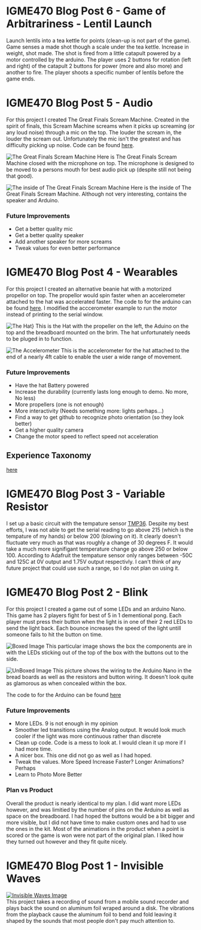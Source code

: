 # IGME470 Blog Post 6 - Game of Arbitrariness - Lentil Launch
Launch lentils into a tea kettle for points (clean-up is not part of the game). Game senses a made shot though a scale under the tea kettle. Increase in weight, shot made. The shot is fired from a little catapult powered by a motor controlled by the arduino. The player uses 2 buttons for rotation (left and right) of the catapult 2 buttons for power (more and also more) and another to fire. The player shoots a specific number of lentils before the game ends.
 
# IGME470 Blog Post 5 - Audio
For this project I created The Great Finals Scream Machine. Created in the spirit of finals, this Scream Machine screams when it picks up screaming (or any loud noise) through a mic on the top. The louder the scream in, the louder the scream out. Unfortunately the mic isn't the greatest and has difficulty picking up noise. Code can be found [here](https://github.com/BrokenScience/IGME470/blob/master/Projects/Wearables.ino).
 
![The Great Finals Scream Machine](https://github.com/BrokenScience/IGME470/blob/master/Images/Audio/ClosedBox.jpg)
Here is The Great Finals Scream Machine closed with the microphone on top. The microphone is designed to be moved to a persons mouth for best audio pick up (despite still not being that good).
 
![The inside of The Great Finals Scream Machine](https://github.com/BrokenScience/IGME470/blob/master/Images/Audio/OpenBox.jpg)
Here is the inside of The Great Finals Scream Machine. Although not very interesting, contains the speaker and Arduino.
 
### Future Improvements
- Get a better quality mic
- Get a better quality speaker
- Add another speaker for more screams
- Tweak values for even better performance
 
# IGME470 Blog Post 4 - Wearables
For this project I created an alternative beanie hat with a motorized propellor on top. The propellor would spin faster when an accelerometer attached to the hat was accelerated faster. The code to for the arduino can be found [here](https://github.com/BrokenScience/IGME470/blob/master/Projects/Wearables.ino). I modified the acccerometer example to run the motor instead of printing to the serial window.
 
![The Hat}](https://github.com/BrokenScience/IGME470/blob/master/Images/Wearables/Hat.jpg)
This is the Hat with the propeller on the left, the Aduino on the top and the breadboard mounted on the brim. The hat unfortunately needs to be pluged in to function.
 
![The Accelerometer](https://github.com/BrokenScience/IGME470/blob/master/Images/Wearables/Accelerometer.jpg)
This is the accelerometer for the hat attached to the end of a nearly 4ft cable to enable the user a wide range of movement.
 
### Future Improvements
- Have the hat Battery powered
- Increase the durability (currently lasts long enough to demo. No more, No less)
- More propellers (one is not enough)
- More interactivity (Needs something more: lights perhaps...)
- Find a way to get github to recognize photo orientation (so they look better)
- Get a higher quality camera
- Change the motor speed to reflect speed not acceleration
 
## Experience Taxonomy
[here](https://github.com/BrokenScience/IGME470/blob/master/Other/ExperienceTaxonomy.xlsx)
 
# IGME470 Blog Post 3 - Variable Resistor
I set up a basic circuit with the tempature sensor [TMP36](https://www.adafruit.com/product/165?gclid=EAIaIQobChMIsdXDwLup2QIVCYrICh3CRAAwEAQYAyABEgLHNfD_BwE). Despite my best efforts, I was not able to get the serial reading to go above 215 (which is the tempature of my hands) or below 200 (blowing on it). It clearly doesn't fluctuate very much as that was roughly a change of 30 degrees F. It would take a much more signifigant temperature change go above 250 or below 100. According to Adafruit the tempature sensor only ranges between -50C and 125C at 0V output and 1.75V output respectivly. I can't think of any future project that could use such a range, so I do not plan on using it.
 
# IGME470 Blog Post 2 - Blink
For this project I created a game out of some LEDs and an arduino Nano. This game has 2 players fight for best of 5 in 1 dementional pong. Each player must press their button when the light is in one of their 2 red LEDs to send the light back. Each bounce increases the speed of the light untill someone fails to hit the button on time.
 
![Boxed Image](https://github.com/BrokenScience/IGME470/blob/master/Images/Blink/BlinkBox.jpg)
This particular image shows the box the components are in with the LEDs sticking out of the top of the box with the buttons out to the side.
 
![UnBoxed Image](https://github.com/BrokenScience/IGME470/blob/master/Images/Blink/BlinkUnBox.jpg)
This picture shows the wiring to the Arduino Nano in the bread boards as well as the resistors and button wiring. It doesn't look quite as glamorous as when concealed within the box.
 
The code to for the Arduino can be found [here](https://github.com/BrokenScience/IGME470/blob/master/Projects/Blink.ino)

### Future Improvements
- More LEDs. 9 is not enough in my opinion
- Smoother led transitions using the Analog output. It would look much cooler if the light was more continuous rather than discrete
- Clean up code. Code is a mess to look at. I would clean it up more if I had more time.
- A nicer box. This one did not go as well as I had hoped.
- Tweak the values. More Speed Increase Faster? Longer Animations? Perhaps
- Learn to Photo More Better
 
 ### Plan vs Product
 Overall the product is nearly identical to my plan. I did want more LEDs however, and was limitied by the number of pins on the Arduino as well as space on the breadboard. I had hoped the buttons would be a bit bigger and more visible, but I did not have time to make custom ones and had to use the ones in the kit. Most of the animations in the product when a point is scored or the game is won were not part of the original plan. I liked how they turned out however and they fit quite nicely.
 
# IGME470 Blog Post 1 - Invisible Waves
[![Invisible Waves Image](https://i.vimeocdn.com/filter/overlay?src0=https%3A%2F%2Fi.vimeocdn.com%2Fvideo%2F665004012_1280x720.jpg&src1=https%3A%2F%2Ff.vimeocdn.com%2Fimages_v6%2Fshare%2Fplay_icon_overlay.png)](https://vimeo.com/241423111)\
This project takes a recording of sound from a mobile sound recorder and plays back the sound on aluminum foil wraped around a disk. The vibrations from the playback cause the aluminum foil to bend and fold leaving it shaped by the sounds that most people don't pay much attention to.
